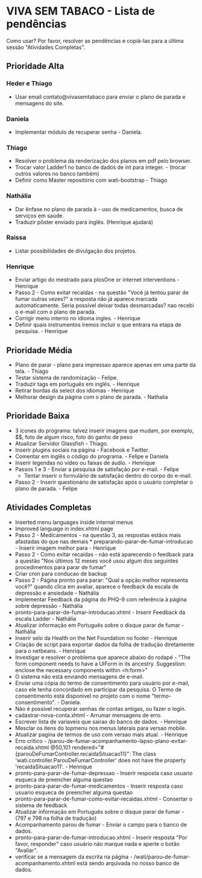VIVA SEM TABACO - Lista de pendências
=======================================

Como usar?
Por favor, resolver as pendências e copiá-las para a última sessão "Atividades Completas".

Prioridade Alta
------------------------

### Heder e Thiago
* Usar email contato@vivasemtabaco para enviar o plano de parada e mensagens do site.

### Daniela
* Implementar módulo de recuperar senha - Daniela.

### Thiago
* Resolver o problema da renderização dos planos em pdf pelo browser.
* Trocar valor Ladder1 no banco de dados de int para integer. - (trocar outros valores no banco também)
* Definir como Master repositório com wati-bootstrap - Thiago
	
### Nathália
* Dar ênfase no plano de parada à - uso de medicamentos, busca de serviços em saúde.
* Traduzir pôster enviado para inglês. (Henrique ajudará)

### Raissa
* Listar possibilidades de divulgação dos projetos.

### Henrique

* Enviar artigo do mestrado para plosOne or internet interventions - Henrique
* Passo 2 - Como evitar recaídas - na questão "Você já tentou parar de fumar outras vezes?" a resposta não já aparece marcada automaticamente. Seria possível deixar todas desmarcadas?
nao recebi o e-mail com o plano de parada.
* Corrigir menu interno no idioma ingles. - Henrique
* Definir quais instrumentos iremos incluir o que entrara na etapa de pesquisa. - Henrique

Prioridade Média
------------------------
 * Plano de parar - plano para impressao aparece apenas em uma parte da tela. - Thiago
 * Testar sistema de randomização - Felipe.
 * Traduzir tags em português em inglês. - Henrique
 * Retirar bordas da select dos idiomas - Henrique
 * Melhorar design da página com o plano de parada. - Nathalia

Prioridade Baixa
-------------------------	
* 3 ícones do programa: talvez inserir imagens que mudam, por exemplo, $$, foto de algum risco, foto do ganho de peso
* Atualizar Servidor Glassfish - Thiago.
* Inserir plugins sociais na página - Facebook e Twitter.
* Comentar em inglês o código do programa. - Felipe e Daniela
* Inserir legendas no vídeo ou faixas de áudio. - Henrique
* Passos 1 e 3 - Enviar a pesquisa de satisfação por e-mail. - Felipe
   * Tentar inserir o formulário de satisfação dentro do corpo do e-mail.
* Passo 2 - Inserir questionário de satisfação após o usuário completar o plano de parada. - Felipe


Atividades Completas
-------------------------
 * Inserted menu languages inside internal menus
 * Improved language in index.xhtml page
 * Passo 2 - Medicamentos - na questão 3, as respostas estãos mais afastadas do que nas demais * preparando-parar-de-fumar-introducao - Inserir imagem melhor para - Henrique
 * Passo 2 - Como evitar recaídas - não está aparecendo o feedback para a questão "Nos últimos 12 meses você usou algum dos seguintes procedimentos para parar de fumar"
 * Criar cron para conducao de backup
 * Passo 2 - Página pronto para parar: "Qual a opção melhor representa você?" quando clica em avaliar, aparece o feedback da escala de depressão e ansiedade - Nathália
 * Implementar Feedback da página do PHQ-9 com referência à página sobre depressão - Nathália
 * pronto-para-parar-de-fumar-introducao.xhtml - Inserir Feedback da escala Ladder - Nathália
 * Atualizar informação em Português sobre o disque parar de fumar - Nathália
 * Inserir selo da Health on the Net Foundation no footer - Henrique
 * Criação de script para exportar dados da folha de tradução diretamente para o netbeans. - Henrique
 * Investigar e resolver o problema que aparece abaixo do rodapé - "The form component needs to have a UIForm in its ancestry. Suggestion: enclose the necessary components within <h:form>"
 * O sistema não está enviando mensagens de e-mail.
 * Enviar uma cópia do termo de consentimento para usuário por e-mail, caso ele tenha concordado em participar da pesquisa. O Termo de consentimento está disponível no projeto com o nome "termo-consentimento". - Daniela.
 * Não é possível recuperar senhas de contas antigas, ou fazer o login.
 * cadastrar-nova-conta.xhtml - Arrumar mensagens de erro.
 * Escrever lista de variaveis que sairao do banco de dados. - Henrique
 * Mesclar os itens do topmenu nos menus laterais para versao mobile.
 * Atualizar pagina de termos de uso com versao mais atual. - Henrique
 * Erro critico - /parou-de-fumar-acompanhamento-lapso-plano-evitar-recaida.xhtml @50,101 rendered="#{parouDeFumarController.recaidaSituacao11}": The class 'wati.controller.ParouDeFumarController' does not have the property 'recaidaSituacao11'. - Henrique
 * pronto-para-parar-de-fumar-depressao - Inserir resposta caso usuario esqueca de preencher alguma questao
 * pronto-para-parar-de-fumar-medicamentos - Inserir resposta caso usuario esqueca de preencher alguma questao
 * pronto-para-parar-de-fumar-como-evitar-recaidas.xhtml - Consertar o sistema de feedback
 * Atualizar informação em Português sobre o disque parar de fumar  - (797 e 798 na folha de tradução)
 * Acompanhamento parou de fumar - Enviar o campo para o banco de dados.
 * pronto-para-parar-de-fumar-introducao.xhtml - Inserir resposta "Por favor, responder" caso usuário não marque nada e aperte o botão "Avaliar".
 * verificar se a mensagem da escrita na página - /wati/parou-de-fumar-acompanhamento.xhtml está sendo arquivada no nosso banco de dados.




